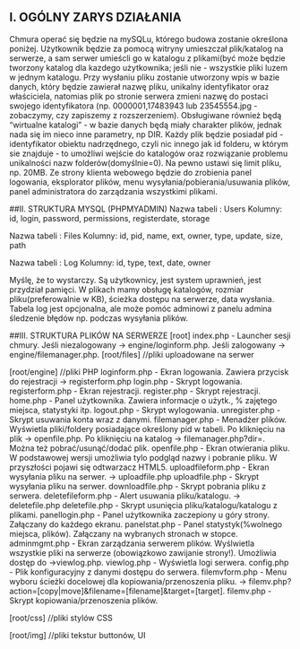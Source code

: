 ## I. OGÓLNY ZARYS DZIAŁANIA
Chmura operać się będzie na mySQLu, którego budowa zostanie określona poniżej. Użytkownik będzie za pomocą witryny umieszczał plik/katalog na serwerze, a sam serwer umieścli go w katalogu z plikami(być może będzie tworzony katalog dla kazdego użytkownika; jeśli nie - wszystkie pliki luzem w jednym katalogu. Przy wysłaniu pliku zostanie utworzony wpis w bazie danych, który będzie zawierał nazwę pliku, unikalny identyfikator oraz właściciela, natomias plik po stronie serwera zmieni nazwę do postaci swojego identyfikatora (np. 0000001,17483943 lub 23545554.jpg - zobaczymy, czy zapiszemy z rozszerzeniem). Obsługiwane również będą “wirtualne katalogi” - w bazie danych będą miały charakter plików, jednak nada się im nieco inne parametry, np DIR. Każdy plik będzie posiadał pid - identyfikator obiektu nadrzędnego, czyli nic innego jak id folderu, w którym sie znajduje - to umożliwi wejście do katalogów oraz rozwiązanie problemu unikalności nazw folderów(domyślnie=0). Na pewno ustawi się limit pliku, np. 20MB. Ze strony klienta webowego będzie do zrobienia panel logowania, eksplorator plików, menu wysyłania/pobierania/usuwania plików, panel administratora do zarządzania wszystkimi plikami.

##II. STRUKTURA MYSQL (PHPMYADMIN)
Nazwa tabeli : Users
Kolumny: id, login, password, permissions, registerdate, storage

Nazwa tabeli : Files
Kolumny: id, pid, name, ext, owner, type, update, size, path

Nazwa tabeli : Log
Kolumny: id, type, text, date, owner

Myślę, że to wystarczy. Są użytkownicy, jest system uprawnień, jest przydział pamięci. W plikach mamy obsługę katalogów, rozmiar pliku(preferowalnie w KB), ścieżka dostępu na serwerze, data wysłania.
Tabela log jest opcjonalna, ale może pomóc adminowi z panelu admina śledzenie błędów np. podczas wysyłania plików.

##III. STRUKTURA PLIKÓW NA SERWERZE
[root]
index.php - Launcher sesji chmury. Jeśli niezalogowany -> engine/loginform.php. Jeśli 			zalogowany -> engine/filemanager.php.
[root/files] //pliki uploadowane na serwer


[root/engine] //pliki PHP
loginform.php - Ekran logowania. Zawiera przycisk do rejestracji -> registerform.php
login.php - Skrypt logowania.
registerform.php - Ekran rejestracji.
register.php - Skrypt rejestracji.
home.php - Panel użytkownika. Zawiera informacje o użytk., % zajętego miejsca, statystyki 		itp.
logout.php - Skrypt wylogowania.
unregister.php - Skrypt usuwania konta wraz z danymi.
filemanager.php - Menadżer plików. Wyświetla pliki/foldery posiadające określony pid w 		tabeli. Po kliknięciu na plik -> openfile.php. Po kliknięciu na katalog -> 					filemanager.php?dir=<pid>. Można też pobrać/usunąć/dodać plik.
openfile.php - Ekran otwierania pliku. W podstawowej wersji umożliwia tylo podgląd nazwy 		i pobranie pliku. W przyszłości pojawi się odtwarzacz HTML5.
uploadfileform.php - Ekran wysyłania pliku na serwer. -> uploadfile.php
uploadfile.php - Skrypt wysyłania pliku na serwer.
downloadfile.php - Skrypt pobrania pliku z serwera.
deletefileform.php - Alert usuwania pliku/katalogu. -> deletefile.php
deletefile.php - Skrypt usunięcia pliku/katalogu/katalogu z plikami.
panellogin.php - Panel użytkownika zaczepiony u góry strony. Załączany do każdego 			ekranu.
panelstat.php - Panel statystyk(%wolnego miejsca, plików). Załączany na wybranych 		stronach w stopce.
adminmgmt.php - Ekran zarządzania serwerem plików. Wyślwietla wszystkie pliki na 			serwerze (obowiązkowo zawijanie strony!). Umożliwia dostęp do ->viewlog.php.
viewlog.php - Wyświetla logi serwera.
config.php - Plik konfiguracyjny z danymi dostępu do serwera.
filemvform.php - Menu wyboru ścieżki docelowej dla kopiowania/przenoszenia pliku. -> 		filemv.php?action=[copy|move]&filename=[filename]&target=[target].
filemv.php - Skrypt kopiowania/przenoszenia plików.


[root/css] //pliki stylów CSS


[root/img] //pliki tekstur buttonów, UI

